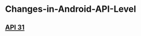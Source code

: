 # Changes-in-Android-API-Level

## [API 31](https://github.com/splineage/Changes-in-Android-API-Level/blob/main/API31/)
